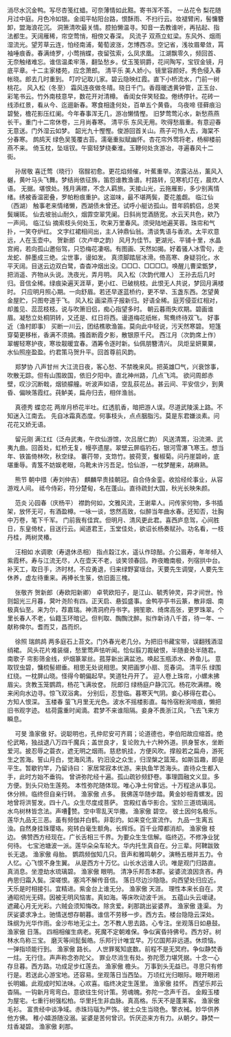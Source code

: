 <!-- { "loadSidebar": true } -->
消尽水沉金鸭。写尽杏笺红蜡。可奈薄情如此黠。寄书浑不答。 
一丛花令
梨花随月过中庭。月色冷如银。金闺平帖阳台路，恨酥雨、不扫行云。妆褪臂闲，髻慵簪卸，盟海浪花沉。 
洞箫清吹最关情。腔拍懒温寻。知音一去教谁听，再拈起、指法都生。天阔雁稀，帘空莺悄，相傍又春深。 
风流子
双燕立虹梁。东风外、烟雨湿流光。望芳草云连，怕经南浦，葡萄波涨，怎博西凉。空记省，浅妆眉晕敛，罥袖唾痕香。春满绮罗，小莺捎蝶，夜留弦索，么凤求凰。 
江湖飘零久，频回首、无奈触绪难忘。谁信温柔牢落，翻坠愁乡。仗玉笺铜爵，花间陶写，宝钗金镜，月底平章。十二主家楼苑，应念萧郎。 
清平乐
美人娇小。镜里容颜好。秀色侵入春帐晓。郎去几时重到。 
叮咛记取儿家。碧云隐映红霞。直下小桥流水，门前一树桃花。 
风入松（冬至）
霜风连夜做冬晴。晓日千门。香葭暖透黄钟管，正玉台、彩笔书云。竹外南枝意早，数花开对清樽。 
香闺女伴笑轻盈。倦绣停针。花砖一线添红景，看从今、迄逦新春。寒食相逢何处，百单五个黄昏。 
乌夜啼
径藓痕沿碧甃，檐花影压红阑。今年春事浑无几，游冶懒情慳。 
旧梦莺莺沁水，新愁燕燕长干。重门十二帘休卷，三月尚春寒。 
清平乐
东风无用。吹得愁眉重。有意迎春无意送。门外湿云如梦。 
韶光九十慳慳。俊游回首关山。燕子可怜人去，海棠不分春寒。 
鹧鸪天
绿色吴笺覆古苔。濡毫重拟赋幽怀。杏花帘外莺将老，杨柳楼前燕不来。 
倚玉枕，坠瑶钗。午窗轻梦绕秦淮。玉鞭何处贪游冶，寻遍春风十二街。 

　
孙居敬
喜迁莺（晓行）
宿酲初愈。更花焰频催，叶蕉重举。浓露沾丛，薰风入樾，黄叶马头飞舞。梦结尚依征旆，笛怨谁教渔谱。村路转，见寒机灯在，晨炊人语。 
无据。堪恨处。残月满襟，不念人羁旅。天接山光，云拖雁影，多少别离情绪。绣被香温密叠，罗帕粉痕重护。这滋味，最不堪两鬓，菱花羞觑。 
临江仙（西湖）
触事老来情绪懒，西湖债未曾还。试呼小艇访孤山。昔年鸥鹤侣，总笑鬓斓斑。 
仙去坡翁山耐久，烟霏空翠凭阑。日斜尚觉酒肠宽。水云天共色，欸乃一声间。 
临江仙
摘索枝头何处玉，吹来万里春风。须臾陆地遍芙蓉。珠帘和气扑，一笑夺炉红。 
文字红裙相间出，主人钟鼎仙翁。清谈隽语与香浓。太平欢意远，人在玉壶中。 
贺新郎（次卢申之韵）
风月为佳节。更湖光、平铺十里，水晶宫阙，若向孤山邀俗驾，只恐梅花凄咽。有图画、天然如揭。好着骚人冰雪句，走龙蛇、醉墨成三绝。尘世事，谩如发。 
真须脚踏层冰滑。倚高寒、身疑羽化，水平天阔。目送云边双白鹭，杳杳冲烟出没。□□□、□□□□。唤醒儿曹梁甑梦，把消遥、齐物从头说。洗夜光，弄月明。 
风入松（次韵代赠人）
王孙去后几时归。音信全稀。绿痕染遍天涯草，更小红、已破桃枝。此恨无人共说，梦回月满楼时。 
只应明月照心期。一向舒眉。若还早遂蓝桥约，更不举、玉盏东西。怎望黄金屋贮，只图夸道于飞。 
风入松
画梁燕子报新归。好语全稀。庭芳侵亚红相对，却羞见、蕊蕊枝枝。说与吹箫旧侣，痴心指望多时。 
朝云暮雨失欢期。碧画谁眉。凝愁立处桐阴转，又还是、红日将西。谩道梅花纸帐，鸳鸯终待双飞。 
好事近（渔村即事）
买断一川云，团结樵歌渔笛。莫向此中轻说，污天然寒碧。 
短篷穿菊更移枨，香满不须摘。搔首断霞夕影，散银原千尺。 
西江月（次韵席上作）
翠幄轻寒护夜，寒妆靓暖宜春。酒筹令逐时新。仙佩朋簪清兴。 
凤炬呈妍粟粟，水仙照座盈盈。约君策马贺升平。回首尊前风韵。 

　
郑梦协
八声甘州
大江流日夜，客心愁、不禁晚来风。把英雄□气，兴衰馀事，吹散无踪。但有山围故国，依旧夕阳中。直北神州路，几点飞鸿。 
欲问周郎赤壁，叹沙沉断戟，烟锁艨艟。听波声如语，空乱荻花丛。甚云间、平安信少，到黄昏、偏映落霞红。莼鲈美，扁舟归去，相伴渔翁。 

　
真德秀
蝶恋花
两岸月桥花半吐。红透肌香，暗把游人误。尽道武陵溪上路。不知迷入江南去。 
先自冰霜真态度。何事枝头，点点胭脂污。莫是东君嫌淡素。问花花又娇无语。 

　
留元刚
满江红（泛舟武夷，午炊仙游馆，次吕居仁韵）
风送清篙，沿流溯、武夷九曲。回首处，虹桥无复，幔亭遗屋。翠壁云屏临钓石，银河雪瀑飞寒玉。想当年、铁笛倚林吹，秋空绿。 
褰荇带，支筇竹。披荷芰，餐椒菊。问丹崖碧岭，底堪重辱。青笈不妨娱老眼，乌靴未许污吾足。恰仙游，一枕梦醒来，胡麻熟。 

　
熊节
朝中措（寿刘仲吉）
麒麟早贵挂朝冠。自合侍金銮。收拾经纶事业，从容游戏人间。 
祗今侍彩，符分楚甸，名在蓬山。直待疏封大国，秋光长映朱颜。 

　
范炎
沁园春（庆杨平）
襟韵何如，文雅风流，王谢辈人。问传家何物，多书插架，放怀无可，有酒盈樽。一咏一谈，悠然高致，似醉当年曲水春。还知否，壮胸中万卷，笔下千军。 
门前我有佳宾。但明月、清风更此君。喜西庐息驾，心间胜日，东皇倚杖，目送行云。闻道君王，玉堂佳处，欲诏长杨奏赋孙。功名看，一枝丹桂，两树灵椿。 

　
汪相如
水调歌（寿退休丞相）
指点縠江水，遥认作琼醅。介公眉寿，年年倾入紫霞杯。寿与江流无尽，人在壶天不老，谈笑领春回。昨夜瞻南极，列宿拱中台。 
补天工，取日手，济时材。不应勇退，归来绿野宴瑶台。天要先生调燮，人要先生休养，虚左待重来。再捧长生箓，依旧面三槐。 

　
张敬齐
贺新郎（寿欧阳新卿）
卓茕欧阳子，是江山、毓秀钟灵，异才间世。怜则韶光三月暮，蓂叶尧阶有四。正天启、悬弧盛事。金鸭亭亭书云篆，散非烟、南极真仙至。来为尔，荐嘉瑞。神清洞府丹书字。拥笙歌、绮席高张，更罗珠翠。个里长春人不老，仙籍玉环暗记。但判取、醄醄沈醉。拟作新诗八千首，待一年、一献称俾尔。耆而艾，昌而炽。 

　
徐照
瑞鹧鸪
两多庭石上苔文。门外春光老几分。为把旧书藏宝带，误翻残酒湿绡裙。 
风头花片难装缀，愁里莺声怯听闻。恰似翦刀裁破恨，半随妾处半随君。 
南歌子
帘影筛金线，炉烟篆翠丝。菰芽新出满盆池。唤起玉瓶添水、养鱼儿。 
意取钗虫碧，慵梳髻翅垂。相思无处说相思。笑把画罗小扇、觅春词。 
清平乐
绿围红绕。一枕屏山晓。怪得今朝偏起早。笑道牡丹开了。 
迎人卷上珠帘，小螺未拂眉尖。贪教玉笼鹦鹉，杨花飞满妆奁。 
阮郎归
绿杨庭户静沉沉。杨花吹满襟。晚来闲向水边寻。惊飞双浴禽。 
分别后，忍登临。暮寒天气阴。妾心移得在君心。方知人恨深。 
玉楼春
萤飞月里无光色。波水不摇楼影直。每怜宿粉涴啼痕，懒把旧书观字迹。 
枯荷露重时闻滴。君梦不来谁阻隔。妾身不畏浙江风，飞去飞来方瞬息。 

　
可旻
渔家傲
好。说聪明也，孔仲尼安可齐肩；论道德也，李伯阳故应缩首。绝伦武略，独战退八万四千魔兵；盖世良才，复论败九十六种外道。拱身誓水，坐断爱河。披忍辱之蓑衣，遮无明之烟雨。慈悲帆挂，方便风吹。撑般若之扁舟，游死生之苦海。誓山月白，觉海风清。钓汨没之众生，归涅槃之篮笼。如斯旨趣，即是平生。暂歇钓竿，乃留诗曰： 
家居常寂本优游。来执鱼竿苦海头。直待众生都入手，此时方始不垂钩。 
曾讲弥陀经十遍。孤山疏钞频舒卷。事理圆融文义显。多方便。到头只劝生莲苑。 
本性弥陀随体现。唯心净土何曾远。十万程途从事见。休分辨。临终但自亲行转。 
渔家傲
点多。 
我佛莲华随步踏。黄金妙相青螺发。因地曾将洪誓发。四十八。众生尽度成菩萨。 
宫殿红香华影合。宝阶三道琉璃阔。水鸟树林皆念法。声嘈赞。空中零乱天华撒。 
渔家傲
碧空。 
彼土因何名极乐。莲华九品无三恶。虽有频伽并白鹤。非彰灼。如来变化宣流作。 
九品一生离五浊。自然身挂珠璎珞。宛转白毫生额角。长辉烁。百千业障都消却。 
渔家傲
枝边。 
佛赞西方经现在。广长舌相三千界。为要众生生信解。临终迈。不修净业犹何待。 
七宝池塘波一派。莲华朵朵车轮大。华内托生真自在。分三辈。阿鞞跋致长无退。 
渔家傲
母胎。 
鹦鹉频伽知几只。音声和雅鸣朝夕。演畅五根并五力。令人忆。心飞恨不身生翼。 
从是西方十万忆。山长水远谁人识。唯是观门归路直。真消息。坐澄劫水琉璃碧。 
渔家傲
眼明。 
清净乐邦吾本郡。娑婆流浪因贪吝。冉冉思归霜入鬓。深嗟恨。塞鸿不解传音信。 
落日尽边沙隐隐。向西望处归应近。天乐是时相接引。宜精进。紫金台上谁无分。 
渔家傲
天涯。 
理性本来长自在。灵通昭彻光无碍。因被无明风恼害。真如海。等床吹动波千派。 
五蕴山头云叆叇。遮藏心月无光彩。六贼会须知悔改。除贪爱。刹那跳出娑婆界。 
渔家傲
逢渠。 
为厌娑婆求净土。驰情送想存朝暮。谁信不劳移一步。西方去。楼台隐隐云深处。 
珠纲为光华作雨。金沙布地无尘土。怎不教人思去路。心专注。坐观落日如悬鼓。 
渔家傲
日落。 
四相相催生病老。死魔不定朝难保。争似寅昏持佛号。西方好。树林水鸟称三宝。 
磨灭等间髭鬓皓。乐邦行计唯宜早。万亿国邦非远道。休烦恼。一弹指顷能行到。 
渔家傲
路长。 
人世罪冤知底数。前程不是无冥府。争似静焚香一炷。无行住。声声称念弥陀父。 
罪业尽消生有处。弥陀愿力堪凭据。十念一心存旦暮。西方路。功成足步红莲去。 
渔家傲
檐头。 
万事到头无益已。寻思只有修行是。若送此心游宝地。还容易。坐观落日当西坠。 
万顷红光归眼际。眼开眼闭长明媚。此观成时知法味。心欢喜。临终决定生莲里。 
渔家傲
挂怀。 
西望乐邦云杳隔。一钩新月弯弯白。意欲往生何计策。劳魂魄。弥陀一念声千百。 
金殿玉楼为屋宅。七重行树强松柏。华里托生非血脉。真高格。乐天不是蓬莱客。 
渔家傲
毛衫。 
富贵经中谈净域。赤珠玛瑙为严饰。彼土众生当晓色。擎衣裓。妙华供养他方佛。 
稚小嬉游随没溺。娑婆是苦何曾识。忻厌迩来方有力。从朝夕。静焚一炷香凝碧。 
渔家傲
刹那。 
